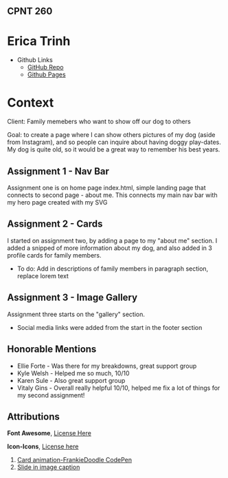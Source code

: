 ## CPNT 260

# Erica Trinh

- Github Links
  - [GitHub Repo](https://github.com/ertrinhh/CPNT260-a1)
  - [Github Pages](https://ertrinhh.github.io/CPNT260-a1/)

# Context

Client: Family memebers who want to show off our dog to others

Goal: to create a page where I can show others pictures of my dog (aside from Instagram), and so people can inquire about having doggy play-dates. My dog is quite old, so it would be a great way to remember his best years.

## Assignment 1 - Nav Bar

Assignment one is on home page index.html, simple landing page that connects to second page - about me.
This connects my main nav bar with my hero page created with my SVG

## Assignment 2 - Cards

I started on assignment two, by adding a page to my "about me" section. I added a snipped of more information about my dog, and also added in 3 profile cards for family members.

- To do: Add in descriptions of family members in paragraph section, replace lorem text

## Assignment 3 - Image Gallery

Assignment three starts on the "gallery" section.

- Social media links were added from the start in the footer section

## Honorable Mentions

- Ellie Forte - Was there for my breakdowns, great support group
- Kyle Welsh - Helped me so much, 10/10
- Karen Sule - Also great support group
- Vitaly Gins - Overall really helpful 10/10, helped me fix a lot of things for my second assignment!

## Attributions

<strong>Font Awesome</strong>, [License Here](https://fontawesome.com/license/free)

<strong>Icon-Icons</strong>, [License here](https://icon-icons.com/terms-of-use/)

1. [Card animation-FrankieDoodle CodePen](https://codepen.io/FrankieDoodie/pen/KxZVKz?editors=1100)
2. [Slide in image caption](https://css-tricks.com/slide-in-image-captions/)

